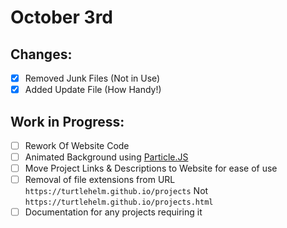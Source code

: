  # October 3rd  
  
 ## Changes:  
 - [x] Removed Junk Files (Not in Use)  
 - [x] Added Update File (How Handy!)  

 ## Work in Progress:  
 - [ ] Rework Of Website Code  
 - [ ] Animated Background using [Particle.JS](https://github.com/VincentGarreau/particles.js/)  
 - [ ] Move Project Links & Descriptions to Website for ease of use  
 - [ ] Removal of file extensions from URL `https://turtlehelm.github.io/projects` Not `https://turtlehelm.github.io/projects.html`  
 - [ ] Documentation for any projects requiring it  
